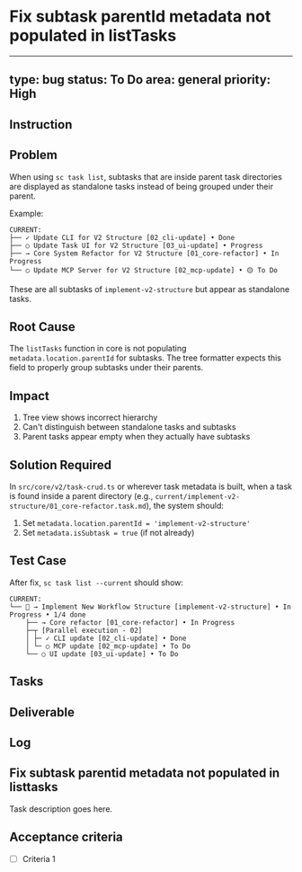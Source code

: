 # Fix subtask parentId metadata not populated in listTasks

---
type: bug
status: To Do
area: general
priority: High
---


## Instruction
## Problem

When using `sc task list`, subtasks that are inside parent task directories are displayed as standalone tasks instead of being grouped under their parent.

Example:
```
CURRENT:
├── ✓ Update CLI for V2 Structure [02_cli-update] • Done
├── ○ Update Task UI for V2 Structure [03_ui-update] • Progress  
├── → Core System Refactor for V2 Structure [01_core-refactor] • In Progress
└── ○ Update MCP Server for V2 Structure [02_mcp-update] • 🟡 To Do
```

These are all subtasks of `implement-v2-structure` but appear as standalone tasks.

## Root Cause

The `listTasks` function in core is not populating `metadata.location.parentId` for subtasks. The tree formatter expects this field to properly group subtasks under their parents.

## Impact

1. Tree view shows incorrect hierarchy
2. Can't distinguish between standalone tasks and subtasks
3. Parent tasks appear empty when they actually have subtasks

## Solution Required

In `src/core/v2/task-crud.ts` or wherever task metadata is built, when a task is found inside a parent directory (e.g., `current/implement-v2-structure/01_core-refactor.task.md`), the system should:

1. Set `metadata.location.parentId = 'implement-v2-structure'`
2. Set `metadata.isSubtask = true` (if not already)

## Test Case

After fix, `sc task list --current` should show:
```
CURRENT:
└── 📁 → Implement New Workflow Structure [implement-v2-structure] • In Progress • 1/4 done
    ├── → Core refactor [01_core-refactor] • In Progress
    ├─┬ [Parallel execution - 02]
    │ ├─ ✓ CLI update [02_cli-update] • Done
    │ └─ ○ MCP update [02_mcp-update] • To Do
    └── ○ UI update [03_ui-update] • To Do
```

## Tasks

## Deliverable

## Log

## Fix subtask parentid metadata not populated in listtasks
Task description goes here.

## Acceptance criteria
- [ ] Criteria 1
